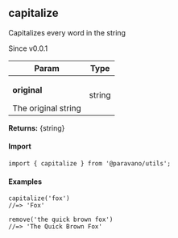 <h2>capitalize</h2>
<p>Capitalizes every word in the string</p>
<p>Since v0.0.1</p>
<table>
      <thead>
      <tr>
        <th>Param</th>
        <th>Type</th></tr>
      </thead>
      <tbody><tr><td><p><b>original</b></p>The original string</td><td>string</td></tr></tbody>
    </table><p><b>Returns:</b> {string}</p>
<h4>Import</h4>

```
import { capitalize } from '@paravano/utils';
```

  <h4>Examples</h4>




```    
capitalize('fox')
//=> 'Fox'

remove('the quick brown fox') 
//=> 'The Quick Brown Fox'
```

    